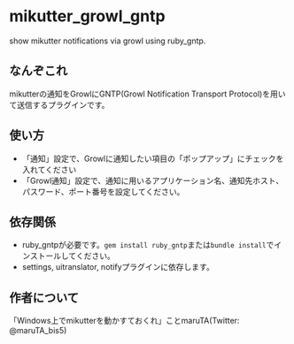 mikutter_growl_gntp
===================

show mikutter notifications via growl using ruby_gntp.


なんぞこれ
----------

mikutterの通知をGrowlにGNTP(Growl Notification Transport Protocol)を用いて送信するプラグインです。


使い方
------

- 「通知」設定で、Growlに通知したい項目の「ポップアップ」にチェックを入れてください
- 「Growl通知」設定で、通知に用いるアプリケーション名、通知先ホスト、パスワード、ポート番号を設定してください。


依存関係
--------

- ruby_gntpが必要です。`gem install ruby_gntp`または`bundle install`でインストールしてください。
- settings, uitranslator, notifyプラグインに依存します。

作者について
------------

「Windows上でmikutterを動かすておくれ」ことmaruTA(Twitter: @maruTA_bis5)

